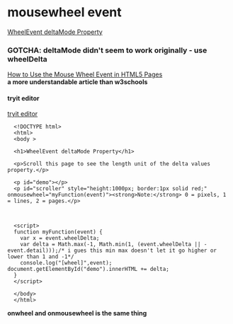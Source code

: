 # mousewheel event

[WheelEvent deltaMode Property](https://www.w3schools.com/jsref/event_wheel_deltamode.asp)   
### GOTCHA: **deltaMode didn't seem to work originally - use wheelDelta**

[How to Use the Mouse Wheel Event in HTML5 Pages](https://www.sitepoint.com/html5-javascript-mouse-wheel/)   
**a more understandable article than w3schools**


#### tryit editor
[tryit editor](https://www.w3schools.com/jsref/tryit.asp?filename=tryjsref_event_wheel_deltamode)   
```
  <!DOCTYPE html>
  <html>
  <body >

  <h1>WheelEvent deltaMode Property</h1>

  <p>Scroll this page to see the length unit of the delta values property.</p>

  <p id="demo"></p>
  <p id="scroller" style="height:1000px; border:1px solid red;" onmousewheel="myFunction(event)"><strong>Note:</strong> 0 = pixels, 1 = lines, 2 = pages.</p>



  <script>
  function myFunction(event) {
    var x = event.wheelDelta;
    var delta = Math.max(-1, Math.min(1, (event.wheelDelta || -event.detail)));/* i gues this min max doesn't let it go higher or lower than 1 and -1*/
  	console.log("[wheel]",event);  document.getElementById("demo").innerHTML += delta;
  }
  </script>

  </body>
  </html>
```
**onwheel and onmousewheel is the same thing**
